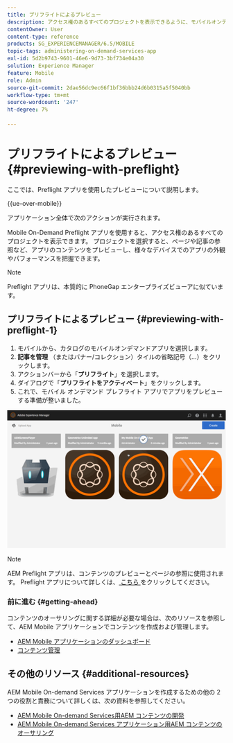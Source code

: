 ```yaml
---
title: プリフライトによるプレビュー
description: アクセス権のあるすべてのプロジェクトを表示できるように、モバイルオンデマンドのプリフライトアプリを使用する方法を説明します。
contentOwner: User
content-type: reference
products: SG_EXPERIENCEMANAGER/6.5/MOBILE
topic-tags: administering-on-demand-services-app
exl-id: 5d2b9743-9601-46e6-9d73-3bf734e04a30
solution: Experience Manager
feature: Mobile
role: Admin
source-git-commit: 2dae56dc9ec66f1bf36bbb24d6b0315a5f5040bb
workflow-type: tm+mt
source-wordcount: '247'
ht-degree: 7%

---
```


# プリフライトによるプレビュー {#previewing-with-preflight}

ここでは、Preflight アプリを使用したプレビューについて説明します。

{{ue-over-mobile}}

アプリケーション全体で次のアクションが実行されます。

Mobile On-Demand Preflight アプリを使用すると、アクセス権のあるすべてのプロジェクトを表示できます。 プロジェクトを選択すると、ページや記事の参照など、アプリのコンテンツをプレビューし、様々なデバイスでのアプリの外観やパフォーマンスを把握できます。

>[!NOTE]
>
>Preflight アプリは、本質的に PhoneGap エンタープライズビューアに似ています。

## プリフライトによるプレビュー {#previewing-with-preflight-1}

1. モバイルから、カタログのモバイルオンデマンドアプリを選択します。
1. **記事を管理** （またはバナー/コレクション）タイルの省略記号（...）をクリックします。
1. アクションバーから「**プリフライト**」を選択します。
1. ダイアログで「**プリフライトをアクティベート**」をクリックします。
1. これで、モバイル オンデマンド プレフライト アプリでアプリをプレビューする準備が整いました。

![chlimage_1-8](assets/chlimage_1-8.gif)

>[!NOTE]
>
>AEM Preflight アプリは、コンテンツのプレビューとページの参照に使用されます。 Preflight アプリについて詳しくは、[ こちら ](https://helpx.adobe.com/jp/digital-publishing-solution/help/aem-mobile-end-of-life-faq.html) をクリックしてください。
>

### 前に進む {#getting-ahead}

コンテンツのオーサリングに関する詳細が必要な場合は、次のリソースを参照して、AEM Mobile アプリケーションでコンテンツを作成および管理します。

* [AEM Mobile アプリケーションのダッシュボード](/help/mobile/mobile-apps-ondemand-application-dashboard.md)
* [コンテンツ管理](/help/mobile/mobile-apps-ondemand-manage-content-ondemand.md)

## その他のリソース {#additional-resources}

AEM Mobile On-demand Services アプリケーションを作成するための他の 2 つの役割と責務について詳しくは、次の資料を参照してください。

* [AEM Mobile On-demand Services用AEM コンテンツの開発](/help/mobile/aem-mobile-on-demand.md)
* [AEM Mobile On-demand Services アプリケーション用AEM コンテンツのオーサリング](/help/mobile/mobile-apps-ondemand.md)
